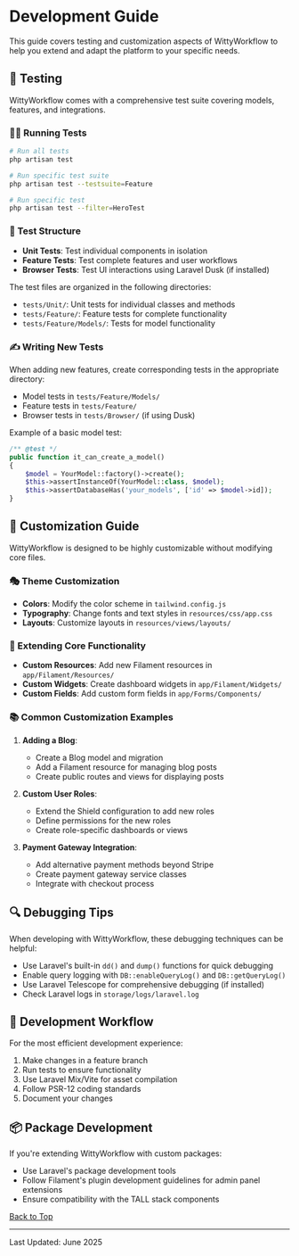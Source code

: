# Development Guide

This guide covers testing and customization aspects of WittyWorkflow to help you extend and adapt the platform to your specific needs.

## 🧪 Testing

WittyWorkflow comes with a comprehensive test suite covering models, features, and integrations.

### 🏃‍♂️ Running Tests

```bash
# Run all tests
php artisan test

# Run specific test suite
php artisan test --testsuite=Feature

# Run specific test
php artisan test --filter=HeroTest
```

### 📁 Test Structure

- **Unit Tests**: Test individual components in isolation
- **Feature Tests**: Test complete features and user workflows
- **Browser Tests**: Test UI interactions using Laravel Dusk (if installed)

The test files are organized in the following directories:

- `tests/Unit/`: Unit tests for individual classes and methods
- `tests/Feature/`: Feature tests for complete functionality
- `tests/Feature/Models/`: Tests for model functionality

### ✍️ Writing New Tests

When adding new features, create corresponding tests in the appropriate directory:

- Model tests in `tests/Feature/Models/`
- Feature tests in `tests/Feature/`
- Browser tests in `tests/Browser/` (if using Dusk)

Example of a basic model test:

```php
/** @test */
public function it_can_create_a_model()
{
    $model = YourModel::factory()->create();
    $this->assertInstanceOf(YourModel::class, $model);
    $this->assertDatabaseHas('your_models', ['id' => $model->id]);
}
```

## 🎨 Customization Guide

WittyWorkflow is designed to be highly customizable without modifying core files.

### 🎭 Theme Customization

- **Colors**: Modify the color scheme in `tailwind.config.js`
- **Typography**: Change fonts and text styles in `resources/css/app.css`
- **Layouts**: Customize layouts in `resources/views/layouts/`

### 🧩 Extending Core Functionality

- **Custom Resources**: Add new Filament resources in `app/Filament/Resources/`
- **Custom Widgets**: Create dashboard widgets in `app/Filament/Widgets/`
- **Custom Fields**: Add custom form fields in `app/Forms/Components/`

### 📚 Common Customization Examples

1. **Adding a Blog**:
   - Create a Blog model and migration
   - Add a Filament resource for managing blog posts
   - Create public routes and views for displaying posts

2. **Custom User Roles**:
   - Extend the Shield configuration to add new roles
   - Define permissions for the new roles
   - Create role-specific dashboards or views

3. **Payment Gateway Integration**:
   - Add alternative payment methods beyond Stripe
   - Create payment gateway service classes
   - Integrate with checkout process

## 🔍 Debugging Tips

When developing with WittyWorkflow, these debugging techniques can be helpful:

- Use Laravel's built-in `dd()` and `dump()` functions for quick debugging
- Enable query logging with `DB::enableQueryLog()` and `DB::getQueryLog()`
- Use Laravel Telescope for comprehensive debugging (if installed)
- Check Laravel logs in `storage/logs/laravel.log`

## 🚀 Development Workflow

For the most efficient development experience:

1. Make changes in a feature branch
2. Run tests to ensure functionality
3. Use Laravel Mix/Vite for asset compilation
4. Follow PSR-12 coding standards
5. Document your changes

## 📦 Package Development

If you're extending WittyWorkflow with custom packages:

- Use Laravel's package development tools
- Follow Filament's plugin development guidelines for admin panel extensions
- Ensure compatibility with the TALL stack components

[Back to Top](../../README.md)

---

Last Updated: June 2025
